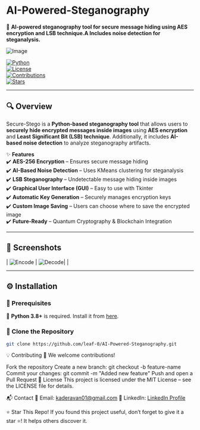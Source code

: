 # AI-Powered-Steganography
🔐 **AI-powered steganography tool for secure message hiding using AES encryption and LSB technique.A Includes noise detection for steganalysis.**  

![Image](https://github.com/user-attachments/assets/2513b844-fbfe-4499-b4f8-6caf28b6d190)  
 

[![Python](https://img.shields.io/badge/Python-3.8%2B-blue?style=for-the-badge&logo=python)](https://www.python.org/)  
[![License](https://img.shields.io/badge/License-MIT-green?style=for-the-badge)](LICENSE)  
[![Contributions](https://img.shields.io/badge/Contributions-Welcome-orange?style=for-the-badge)](#-contributing)  
[![Stars](https://img.shields.io/github/stars/yourusername/secure-stego.svg?style=for-the-badge&color=yellow)](https://github.com/yourusername/secure-stego/stargazers)  

---

## 🔍 Overview  
Secure-Stego is a **Python-based steganography tool** that allows users to **securely hide encrypted messages inside images** using **AES encryption** and **Least Significant Bit (LSB) technique**. Additionally, it includes **AI-based noise detection** to analyze steganography artifacts.  

✨ **Features**  
✔️ **AES-256 Encryption** – Ensures secure message hiding  
✔️ **AI-Based Noise Detection** – Uses KMeans clustering for steganalysis  
✔️ **LSB Steganography** – Undetectable message hiding inside images  
✔️ **Graphical User Interface (GUI)** – Easy to use with Tkinter  
✔️ **Automatic Key Generation** – Securely manages encryption keys  
✔️ **Custom Image Saving** – Users can choose where to save the encrypted image  
✔️ **Future-Ready** – Quantum Cryptography & Blockchain Integration  

---

## 📸 Screenshots  


| ![Encode](https://github.com/user-attachments/assets/caa28c5e-a02f-426b-acde-c20013540f46) | ![Decode](https://github.com/user-attachments/assets/a62f5d9a-dae9-4168-8f09-027d64a65e51)| |


---

## ⚙️ Installation  
### 🔹 Prerequisites  
📌 **Python 3.8+** is required. Install it from [here](https://www.python.org/downloads/).  

### 🔹 Clone the Repository  
```bash
git clone https://github.com/leaf-0/AI-Powered-Steganography.git
```
💡 Contributing
💙 We welcome contributions!

Fork the repository
Create a new branch: git checkout -b feature-name
Commit your changes: git commit -m "Added new feature"
Push and open a Pull Request
📜 License
This project is licensed under the MIT License – see the LICENSE file for details.

📬 Contact
📧 Email: kaderavan01@gmail.com
💼 LinkedIn: [LinkedIn Profile](https://www.linkedin.com/in/kaderavan-b-238a75258/)

⭐ Star This Repo!
If you found this project useful, don’t forget to give it a star ⭐! It helps others discover it.
